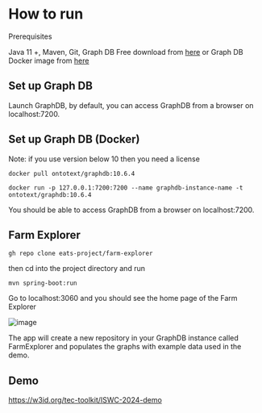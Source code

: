 # How to run

Prerequisites

Java 11 +,
Maven,
Git, 
Graph DB Free download from <a href="https://graphdb.ontotext.com/">here</a> or Graph DB Docker image from <a href="https://hub.docker.com/r/ontotext/graphdb/tags">here</a>

## Set up Graph DB
Launch GraphDB, by default, you can access GraphDB from a browser on localhost:7200.

## Set up Graph DB (Docker)

Note: if you use version below 10 then you need a license

````
docker pull ontotext/graphdb:10.6.4
````

````
docker run -p 127.0.0.1:7200:7200 --name graphdb-instance-name -t ontotext/graphdb:10.6.4
````

You should be able to access GraphDB from a browser on localhost:7200.

## Farm Explorer

````
gh repo clone eats-project/farm-explorer
````

then cd into the project directory and run 

````
mvn spring-boot:run
````

Go to localhost:3060 and you should see the home page of the Farm Explorer

![image](https://github.com/eats-project/farm-explorer/assets/4025828/9336b4b1-0a4c-4bba-8441-aa3ea86cedbf)

The app will create a new repository in your GraphDB instance called FarmExplorer and populates the graphs with example data used in the demo.

## Demo 

<a href="https://w3id.org/tec-toolkit/ISWC-2024-demo">https://w3id.org/tec-toolkit/ISWC-2024-demo</a>
